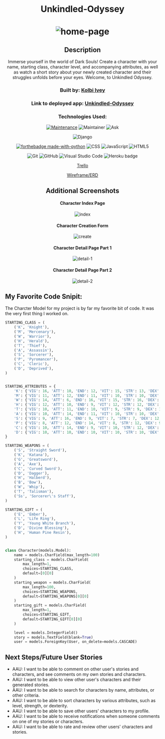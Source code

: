<div align="center">

# Unkindled-Odyssey

# ![home-page](/main_app/static/home-page.png)

## Description
Immerse yourself in the world of Dark Souls! Create a character with your name, starting class,
character level, and accompanying attributes, as well as watch a short story about your
newly created character and their struggles unfolds before your eyes. Welcome, to Unkindled Odyssey.

### Built by: **[Kolbi Ivey](https://www.linkedin.com/in/kolbi-ivey-15b5631a8/)**

### Link to deployed app: **[Unkindled-Odyssey](https://unkindledodyssey.herokuapp.com/)**


### Technologies Used:
[![Maintenance](https://img.shields.io/badge/Maintained%3F-yes-green.svg)](https://GitHub.com/Naereen/StrapDown.js/graphs/commit-activity)
![Maintainer](https://img.shields.io/badge/Maintainer-Kolbi-blue)
![Ask](https://img.shields.io/badge/Ask%20me-anything-1abc9c.svg)

![Django](https://www.djangoproject.com/m/img/badges/djangopowered126x54.gif)

[![forthebadge made-with-python](http://ForTheBadge.com/images/badges/made-with-python.svg)](https://www.python.org/)
![CSS](https://img.shields.io/badge/CSS-239120?&style=for-the-badge&logo=css3&logoColor=white)
![JavaScript](https://img.shields.io/badge/JavaScript-323330?style=for-the-badge&logo=javascript&logoColor=F7DF1E)
![HTML5](https://img.shields.io/badge/html5-%23E34F26.svg?style=for-the-badge&logo=html5&logoColor=white)


![Git](https://img.shields.io/badge/GIT-E44C30?style=for-the-badge&logo=git&logoColor=white)
![GitHub](https://img.shields.io/badge/GitHub-100000?style=for-the-badge&logo=github&logoColor=white)
![Visual Studio Code](https://img.shields.io/badge/Visual_Studio_Code-0078D4?style=for-the-badge&logo=visual%20studio%20code&logoColor=white)
![Heroku badge](https://img.shields.io/badge/Heroku-430098?style=for-the-badge&logo=heroku&logoColor=white)


 [Trello](https://trello.com/b/EblsAQBN/unkindled-odyssey)

 [Wireframe/ERD](https://whimsical.com/CPw5Uo9ix1XHVb9P3erB16)


## Additional Screenshots

#### Character Index Page
![index](/main_app/static/index-page.png)

#### Character Creation Form
![create](/main_app/static/create-form.png)

#### Character Detail Page Part 1
![detail-1](/main_app/static/detail-1.png)

#### Character Detail Page Part 2
![detail-2](/main_app/static/detail-2.png)


</div>

## My Favorite Code Snipit:
The Charcter Model for my project is by far my favorite bit of code. It was the very first thing I worked on.
```python
STARTING_CLASS = (
    ('K', 'Knight'),
    ('M', 'Mercenary'),
    ('W', 'Warrior'),
    ('H', 'Herald'),
    ('T', 'Thief'),
    ('A', 'Assassin'),
    ('S', 'Sorcerer'),
    ('P', 'Pyromancer'),
    ('C', 'Cleric'),
    ('D', 'Deprived'),
)


STARTING_ATTRIBUTES = {
    'K': {'VIG': 16, 'ATT': 10, 'END': 12, 'VIT': 15, 'STR': 13, 'DEX': 12, 'INT': 9, 'FTH': 9, 'LCK': 7},
    'M': {'VIG': 11, 'ATT': 12, 'END': 11, 'VIT': 10, 'STR': 10, 'DEX': 16, 'INT': 10, 'FTH': 8, 'LCK': 9},
    'W': {'VIG': 14, 'ATT': 6, 'END': 16, 'VIT': 15, 'STR': 16, 'DEX': 9, 'INT': 7, 'FTH': 9, 'LCK': 11},
    'H': {'VIG': 12, 'ATT': 10, 'END': 9, 'VIT': 12, 'STR': 12, 'DEX': 11, 'INT': 8, 'FTH': 13, 'LCK': 11},
    'T': {'VIG': 10, 'ATT': 11, 'END': 10, 'VIT': 9, 'STR': 9, 'DEX': 14, 'INT': 10, 'FTH': 8, 'LCK': 14},
    'A': {'VIG': 10, 'ATT': 14, 'END': 11, 'VIT': 10, 'STR': 10, 'DEX': 14, 'INT': 11, 'FTH': 9, 'LCK': 10},
    'S': {'VIG': 9, 'ATT': 16, 'END': 9, 'VIT': 7, 'STR': 7, 'DEX': 12, 'INT': 16, 'FTH': 7, 'LCK': 12},
    'P': {'VIG': 8, 'ATT': 12, 'END': 14, 'VIT': 8, 'STR': 12, 'DEX': 9, 'INT': 14, 'FTH': 14, 'LCK': 7},
    'C': {'VIG': 10, 'ATT': 14, 'END': 9, 'VIT': 10, 'STR': 12, 'DEX': 8, 'INT': 7, 'FTH': 16, 'LCK': 13},
    'D': {'VIG': 10, 'ATT': 10, 'END': 10, 'VIT': 10, 'STR': 10, 'DEX': 10, 'INT': 10, 'FTH': 10, 'LCK': 10}
}

STARTING_WEAPONS = (
    ('S', 'Straight Sword'),
    ('K', 'Katana'),
    ('G', 'Greatsword'),
    ('A', 'Axe'),
    ('C', 'Curved Sword'),
    ('D', 'Dagger'),
    ('H', 'Halberd'),
    ('B', 'Bow'),
    ('W', 'Whip'),
    ('T', 'Talisman'),
    ('Ss', 'Sorcerer\'s Staff'),
)

STARTING_GIFT = (
    ('E', 'Ember'),
    ('L', 'Life Ring'),
    ('Y', 'Young White Branch'),
    ('D', 'Divine Blessing'),
    ('H', 'Human Pine Resin'),
)


class Character(models.Model):
    name = models.CharField(max_length=100)
    starting_class = models.CharField(
        max_length=1,
        choices=STARTING_CLASS,
        default=[0][0]
    )
    starting_weapon = models.CharField(
        max_length=100,
        choices=STARTING_WEAPONS,
        default=STARTING_WEAPONS[0][0]
    )
    starting_gift = models.CharField(
        max_length=1,
        choices=STARTING_GIFT,
        default=STARTING_GIFT[0][0]
    )

    level = models.IntegerField()
    story = models.TextField(blank=True)
    user = models.ForeignKey(User, on_delete=models.CASCADE)
```

## Next Steps/Future User Stories
- AAU: I want to be able to comment on other user's stories and characters, and see comments on my own stories and characters.
- AAU: I want to be able to view other user's characters and their generated stories.
- AAU: I want to be able to search for characters by name, attributes, or other criteria.
- AAU: I want to be able to sort characters by various attributes, such as level, strength, or dexterity.
- AAU: I want to be able to save other users' characters to my profile.
- AAU: I want to be able to receive notifications when someone comments on one of my stories or characters.
- AAU: I want to be able to rate and review other users' characters and stories.